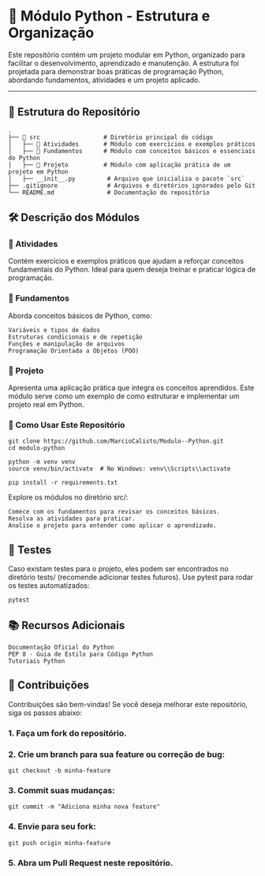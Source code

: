 # 🐍 **Módulo Python - Estrutura e Organização**

Este repositório contém um projeto modular em Python, organizado para facilitar o desenvolvimento, aprendizado e manutenção. A estrutura foi projetada para demonstrar boas práticas de programação Python, abordando fundamentos, atividades e um projeto aplicado.

---

## 📂 **Estrutura do Repositório**

```plaintext
.
├── 📂 src                  # Diretório principal do código
│   ├── 📂 Atividades       # Módulo com exercícios e exemplos práticos
│   ├── 📂 Fundamentos      # Módulo com conceitos básicos e essenciais do Python
│   ├── 📂 Projeto          # Módulo com aplicação prática de um projeto em Python
│   ├── __init__.py         # Arquivo que inicializa o pacote `src`
├── .gitignore              # Arquivos e diretórios ignorados pelo Git
└── README.md               # Documentação do repositório

```

## **🛠️ Descrição dos Módulos**
### 📂 Atividades

Contém exercícios e exemplos práticos que ajudam a reforçar conceitos fundamentais do Python. Ideal para quem deseja treinar e praticar lógica de programação.

### 📂 Fundamentos

Aborda conceitos básicos de Python, como:

    Variáveis e tipos de dados
    Estruturas condicionais e de repetição
    Funções e manipulação de arquivos
    Programação Orientada a Objetos (POO)

### 📂 Projeto

Apresenta uma aplicação prática que integra os conceitos aprendidos. Este módulo serve como um exemplo de como estruturar e implementar um projeto real em Python.

### 🚀 Como Usar Este Repositório

```plaintext
git clone https://github.com/MarcioCalisto/Modulo--Python.git
cd modulo-python
```
```plaintext
python -m venv venv
source venv/bin/activate  # No Windows: venv\\Scripts\\activate
```
```plaintext
pip install -r requirements.txt
```

Explore os módulos no diretório src/:

    Comece com os fundamentos para revisar os conceitos básicos.
    Resolva as atividades para praticar.
    Analise o projeto para entender como aplicar o aprendizado.
    
## **🧪 Testes**

Caso existam testes para o projeto, eles podem ser encontrados no diretório tests/ (recomende adicionar testes futuros). Use pytest para rodar os testes automatizados:
```plaintext
pytest
```

## **📚 Recursos Adicionais**

    Documentação Oficial do Python
    PEP 8 - Guia de Estilo para Código Python
    Tutoriais Python

## **🙌 Contribuições**

Contribuições são bem-vindas! Se você deseja melhorar este repositório, siga os passos abaixo:

### 1. Faça um fork do repositório.

### 2. Crie um branch para sua feature ou correção de bug:

```plaintext
git checkout -b minha-feature
```
### 3. Commit suas mudanças:

```plaintext
git commit -m "Adiciona minha nova feature"
```

### 4. Envie para seu fork:

```plaintext
git push origin minha-feature
```

### 5. Abra um Pull Request neste repositório.
